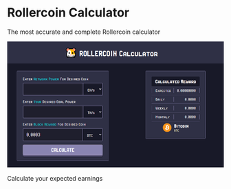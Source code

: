 # Rollercoin Calculator

The most accurate and complete Rollercoin calculator 

![Rollercoin main screenshot image](.assets/screenshot.png)

Calculate your expected earnings